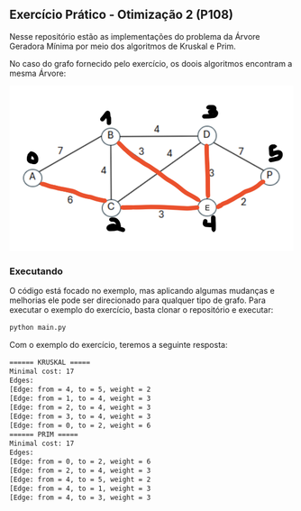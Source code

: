 ## Exercício Prático - Otimização 2 (P108)

Nesse repositório estão as implementações do problema da Árvore Geradora Mínima
por meio dos algoritmos de Kruskal e Prim.

No caso do grafo fornecido pelo exercício, os doois algoritmos encontram a mesma
Árvore:

![MST](./assets/kruskal_prim_msp.png)

### Executando

O código está focado no exemplo, mas aplicando algumas mudanças e melhorias ele
pode ser direcionado para qualquer tipo de grafo. Para executar o exemplo do exercício,
basta clonar o repositório e executar:

```python
python main.py
```

Com o exemplo do exercício, teremos a seguinte resposta:
```
====== KRUSKAL =====
Minimal cost: 17
Edges:
[Edge: from = 4, to = 5, weight = 2
[Edge: from = 1, to = 4, weight = 3
[Edge: from = 2, to = 4, weight = 3
[Edge: from = 3, to = 4, weight = 3
[Edge: from = 0, to = 2, weight = 6
====== PRIM =====
Minimal cost: 17
Edges:
[Edge: from = 0, to = 2, weight = 6
[Edge: from = 2, to = 4, weight = 3
[Edge: from = 4, to = 5, weight = 2
[Edge: from = 4, to = 1, weight = 3
[Edge: from = 4, to = 3, weight = 3
```
